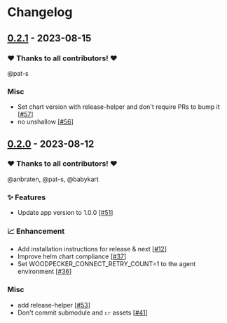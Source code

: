# Changelog

## [0.2.1](https://github.com/woodpecker-ci/helm/releases/tag/0.2.1) - 2023-08-15

### ❤️ Thanks to all contributors! ❤️

@pat-s

### Misc

- Set chart version with release-helper and don't require PRs to bump it [[#57](https://github.com/woodpecker-ci/helm/pull/57)]
- no unshallow [[#56](https://github.com/woodpecker-ci/helm/pull/56)]

## [0.2.0](https://github.com/woodpecker-ci/helm/releases/tag/0.2.0) - 2023-08-12

### ❤️ Thanks to all contributors! ❤️

@anbraten, @pat-s, @babykart

### ✨ Features

- Update app version to 1.0.0 [[#51](https://github.com/woodpecker-ci/helm/pull/51)]

### 📈 Enhancement

- Add installation instructions for release & next [[#12](https://github.com/woodpecker-ci/helm/pull/12)]
- Improve helm chart compliance [[#37](https://github.com/woodpecker-ci/helm/pull/37)]
- Set WOODPECKER_CONNECT_RETRY_COUNT=1 to the agent environment [[#36](https://github.com/woodpecker-ci/helm/pull/36)]

### Misc

- add release-helper [[#53](https://github.com/woodpecker-ci/helm/pull/53)]
- Don't commit submodule and `cr` assets [[#41](https://github.com/woodpecker-ci/helm/pull/41)]
